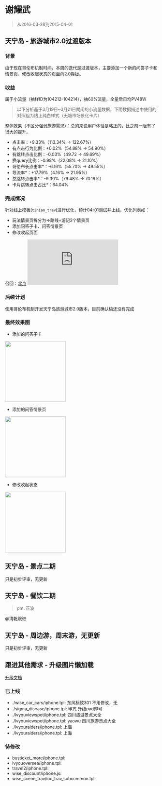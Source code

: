 # 谢耀武

> 从2016-03-28到2015-04-01

## 天宁岛 - 旅游城市2.0过渡版本

### 背景

由于现在哥伦布机制时间，本周的迭代是过渡版本，主要添加一个新的问答子卡和情景页，修改收起状态的页面向2.0靠拢。

### 收益

属于小流量（抽样ID为104212-104214），抽60%流量，全量后日均PV48W

> 以下分析基于3月19日~3月21日期间的小流量数据，下面数据描述中使用的对照组为线上纯白样式（无城市场景化卡片）

整体效果（不区分强弱旅游需求）：总的来说用户体验是略正的，比之前一版有了很大的提升。

* 点击率：+9.33%（113.34% → 122.67%）
* 有点击行为比例：+0.02%（54.88% → 54.90%）
* 有跳转点击比例：-0.03%（49.72 → 49.69%）
* 换query比例：-0.98%（22.08% → 21.10%）
* 哥伦布长点击率*：-6.16%（55.70% → 49.55%）
* 导流率*：+17.79%（4.16% → 21.95%）
* 总跳转点击率*：-9.30%（79.48% → 70.19%）
* 卡片跳转点击占比*：64.04%

### 完成情况

针对线上模板(`tinian_trav`)进行优化，预计04-01测试并上线，优化列表如：

* 玩法情景页拆分为=>路线+游记2个情景页
* 添加问答子卡、问答情景页
* 修改收起页面

召回：[北京](http://cp01-ps-fe-2.epc.baidu.com:8003/s?word=%E5%8C%97%E4%BA%AC)
![北京](http://s.jiathis.com/qrcode.php?url=http://cp01-ps-fe-2.epc.baidu.com:8003/s?word=%E5%8C%97%E4%BA%AC)

### 后续计划

使用哥伦布机制开发天宁岛旅游城市2.0版本，目前确认稿还没有完成

### 最终效果图

* 添加的问答子卡

<a href="http://gitlab.baidu.com/psfe/ala-weeklyreport/uploads/a320fb4850fc19c8c1fde38b9fe1e4ea/image.png">
    <img src="http://gitlab.baidu.com/psfe/ala-weeklyreport/uploads/a320fb4850fc19c8c1fde38b9fe1e4ea/image.png" width="200">
</a>

* 添加的问答情景页

<a href="http://gitlab.baidu.com/psfe/ala-weeklyreport/uploads/382a9a8b30268d4e6b63150827e97e65/image.png">
    <img src="http://gitlab.baidu.com/psfe/ala-weeklyreport/uploads/382a9a8b30268d4e6b63150827e97e65/image.png" width="200">
</a>


* 修改收起状态

<a href="http://gitlab.baidu.com/psfe/ala-weeklyreport/uploads/4ef721ed80da1ee68a6e442a79551f3d/image.png">
    <img src="http://gitlab.baidu.com/psfe/ala-weeklyreport/uploads/4ef721ed80da1ee68a6e442a79551f3d/image.png" width="200">
</a>


## 天宁岛 - 景点二期

只是初步评审，无更新

## 天宁岛 - 餐饮二期

> pm: 正波

@清乾跟进

## 天宁岛 - 周边游，周末游，无更新

只是初步评审，无更新

## 跟进其他需求 - 升级图片懒加载

[升级文档](http://sfe.baidu.com/#/阿拉丁/无线网页搜索/模板性能优化/图片懒加载方案)

### 已上线

* ./wise_car_cars/iphone.tpl: 东风标致301 不用修改，无
* ./sigma_disease/iphone.tpl: 甲亢 升级pad即可
* ./lvyouviewspot/iphone.tpl: 四川旅游景点大全 
* ./lvyouviewspot/iphone.tpl: yaowu 四川旅游景点大全 
* ./lvyouraiders/iphone.tpl: 上海
* ./lvyouraiders/iphone.tpl: 上海

### 待修改

* busticket_more/iphone.tpl:
* lvyouoversea/iphone.tpl:
* travel2/iphone.tpl:
* wise_discount/iphone.js:
* wise_scene_trav/inc_trav_subcommon.tpl:
